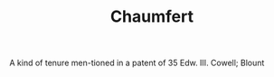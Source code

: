 ---
title: Chaumfert
letter: C
permalink: "/definitions/bld-chaumfert.html"
body: A kind of tenure men-tioned in a patent of 35 Edw. III. Cowell; Blount
published_at: '2018-07-07'
source: Black's Law Dictionary 2nd Ed (1910)
layout: post
---